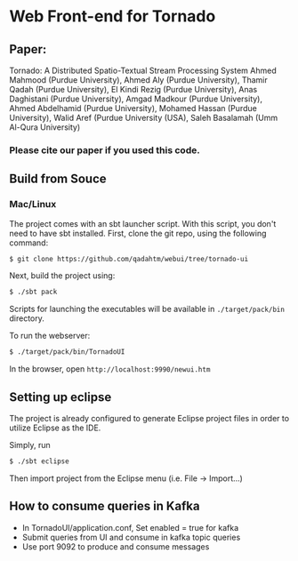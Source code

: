 # Web Front-end for Tornado
## Paper: 
Tornado: A Distributed Spatio-Textual Stream Processing System
Ahmed Mahmood (Purdue University), Ahmed Aly (Purdue University), Thamir Qadah (Purdue University), El Kindi Rezig (Purdue University), Anas Daghistani (Purdue University), Amgad Madkour (Purdue University), Ahmed Abdelhamid (Purdue University), Mohamed Hassan (Purdue University), Walid Aref (Purdue University (USA), Saleh Basalamah (Umm Al-Qura University)

### Please cite our paper if you used this code.

## Build from Souce
### Mac/Linux
The project comes with an sbt launcher script. With this script, you don't need to have sbt installed. First, clone the git repo, using the following command: 
```sh
$ git clone https://github.com/qadahtm/webui/tree/tornado-ui
```
Next, build the project using:
```sh
$ ./sbt pack
```
Scripts for launching the executables will be available in `./target/pack/bin` directory.

To run the webserver: 
```sh
$ ./target/pack/bin/TornadoUI
```

In the browser, open `http://localhost:9990/newui.htm`


## Setting up eclipse
The project is already configured to generate Eclipse project files in order to utilize Eclipse as the IDE.

Simply, run 
```sh
$ ./sbt eclipse
```

Then import project from the Eclipse menu (i.e. File -> Import...)


## How to consume queries in Kafka
 - In TornadoUI/application.conf, Set enabled = true for kafka
 - Submit queries from UI and consume in kafka topic queries
 - Use port 9092 to produce and consume messages 